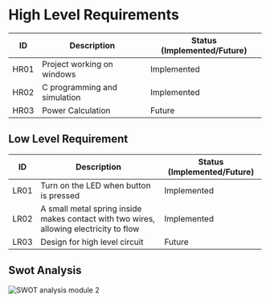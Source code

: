# High Level Requirements
| ID | Description | Status (Implemented/Future) |
| --- | --- | --- |
| HR01 | Project working on windows  | Implemented |
| HR02 | C programming and simulation| Implemented |
| HR03 | Power Calculation | Future |
## Low Level Requirement
| ID | Description | Status (Implemented/Future) |
| --- | --- | --- |
| LR01 | Turn on the LED when button is pressed | Implemented |
| LR02 | A small metal spring inside makes contact with two wires, allowing electricity to flow| Implemented |
| LR03 | Design for high level circuit | Future |
## Swot Analysis
![SWOT analysis module 2](https://user-images.githubusercontent.com/101713731/164730585-fb2a2ba9-15a0-4a37-a436-aeab4bd221ac.png)

